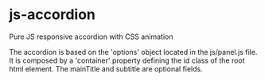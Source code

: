 # js-accordion #
Pure JS responsive accordion with CSS animation

The accordion is based on the 'options' object located in the js/panel.js file.
It is composed by a 'container' property defining the id class of the root html element.
The mainTitle and subtitle are optional fields.

